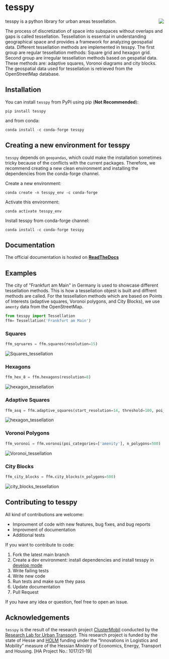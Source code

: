# tesspy

<img align="right" src="docs/readme_pics/logo.png">
tesspy is a python library for urban areas tessellation. 

The process of discretization of space into subspaces without overlaps and gaps is called tessellation. Tessellation is essential in understanding geographical space and provides a framework for analyzing geospatial data. Different tessellation methods are implemented in tesspy. The first group are regular tessellation methods: Square grid and hexagon grid. Second group are irregular tessellation methods based on gespatial data. These methods are: adaptive squares, Voronoi diagrams and city blocks. The geospatial data used for tessellation is retrieved from the OpenStreetMap database.


## Installation
You can install ``tesspy`` from PyPI using pip (**Not Recommended**):
```
pip install tesspy
```

and from conda:
```
conda install -c conda-forge tesspy
```



## Creating a new environment for tesspy

`tesspy` depends on `geopandas`, which could make the installation sometimes tricky because of the conflicts with the current packages. Therefore, we recommend creating a new clean environment and installing the dependencies from the conda-forge channel.


Create a new environment:
```shell
conda create -n tesspy_env -c conda-forge
```

Activate this environment:
```shell
conda activate tesspy_env
```

Install tesspy from conda-forge channel:
```shell
conda install -c conda-forge tesspy
```


## Documentation
The official documentation is hosted on **[ReadTheDocs](https://tesspy.readthedocs.io)**


## Examples
The city of "Frankfurt am Main" in Germany is used to showcase different tessellation methods. This is how a tessellation objest is built and diffrent methods are called. For the tessellation methods which are based on Points of Interests (adaptive squares, Voronoi polygons, and City Blocks), we use `amenty` data from the OpenStreetMap.
```python
from tesspy import Tessellation
ffm= Tessellation('Frankfurt am Main')
```


### Squares 
```python
ffm_sqruares = ffm.squares(resolution=15)
```
![Squares_tessellation](docs/readme_pics/Squares.png)

### Hexagons
```python
ffm_hex_8 = ffm.hexagons(resolution=8)
```
![hexagon_tessellation](docs/readme_pics/Hexagons.png)
### Adaptive Squares
```python
ffm_asq = ffm.adaptive_squares(start_resolution=14, threshold=100, poi_categories=['amenity'])
```
![hexagon_tessellation](docs/readme_pics/Adaptive_Squares.png)

### Voronoi Polygons
```python
ffm_voronoi = ffm.voronoi(poi_categories=['amenity'], n_polygons=500)
```
![Voronoi_tessellation](docs/readme_pics/Voronoi.png)

### City Blocks
```python
ffm_city_blocks = ffm.city_blocks(n_polygons=500)
```
![city_blocks_tessellation](docs/readme_pics/CB.png)

## Contributing to tesspy
All kind of contributions are welcome: 
* Improvment of code with new features, bug fixes, and  bug reports
* Improvment of documentation
* Additional tests

If you want to contribute to code:
1. Fork the latest main branch
2. Create a dev environment: install dependencies and install tesspy in [develop mode](https://python-packaging-tutorial.readthedocs.io/en/latest/setup_py.html#develop-mode)
3. Write failing tests
4. Write new code
5. Run tests and make sure they pass
6. Update documentation
7. Pull Request

If you have any idea or question, feel free to open an issue.


## Acknowledgements
`tesspy` is the result of the research project [ClusterMobil](https://www.frankfurt-university.de/de/hochschule/fachbereich-1-architektur-bauingenieurwesen-geomatik/forschungsinstitut-ffin/fachgruppen-des-ffin/fg-neue-mobilitat/relut/forschungsprojekte-relut/clustermobil/) conducted by the [Research Lab for Urban Transport](https://www.frankfurt-university.de/en/about-us/faculty-1-architecture-civil-engineering-geomatics/research-institute-ffin/specialist-groups-of-the-ffin/specialist-group-new-mobility/relut/). This research project is funded by the state of Hesse and [HOLM](https://frankfurt-holm.de/) funding under the “Innovations in Logistics and Mobility” measure of the Hessian Ministry of Economics, Energy, Transport and Housing. [HA Project No.: 1017/21-19]

